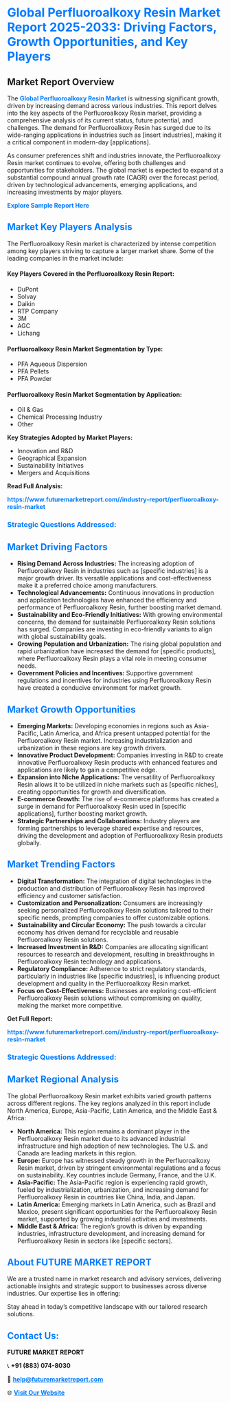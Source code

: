<h1 style="color: #007BFF;">Global Perfluoroalkoxy Resin Market Report 2025-2033: Driving Factors, Growth Opportunities, and Key Players</h1>

<section id="overview">
<h2>Market Report Overview</h2>
<p>The <a href="https://www.futuremarketreport.com//industry-report/perfluoroalkoxy-resin-market" style="color: #007BFF; text-decoration: none;"><strong>Global Perfluoroalkoxy Resin Market</strong></a> is witnessing significant growth, driven by increasing demand across various industries. This report delves into the key aspects of the Perfluoroalkoxy Resin market, providing a comprehensive analysis of its current status, future potential, and challenges. The demand for Perfluoroalkoxy Resin has surged due to its wide-ranging applications in industries such as [insert industries], making it a critical component in modern-day [applications].</p>
<p>As consumer preferences shift and industries innovate, the Perfluoroalkoxy Resin market continues to evolve, offering both challenges and opportunities for stakeholders. The global market is expected to expand at a substantial compound annual growth rate (CAGR) over the forecast period, driven by technological advancements, emerging applications, and increasing investments by major players.</p>
</section>

<section id="overview">
<p><a href="https://www.futuremarketreport.com//request-sample/reportId=85349" style="color: #007BFF; text-decoration: none;"><strong>Explore Sample Report Here</strong></a></p>
</section>

<section id="key-players">
<h2 style="color: #007BFF;">Market Key Players Analysis</h2>
<p>The Perfluoroalkoxy Resin market is characterized by intense competition among key players striving to capture a larger market share. Some of the leading companies in the market include:</p>
<h4>Key Players Covered in the Perfluoroalkoxy Resin Report:</h4>
<ul><li>DuPont</li><li>Solvay</li><li>Daikin</li><li>RTP Company</li><li>3M</li><li>AGC</li><li>Lichang</li></ul>
<h4>Perfluoroalkoxy Resin Market Segmentation by Type:</h4>
<ul><li>PFA Aqueous Dispersion</li><li>PFA Pellets</li><li>PFA Powder</li></ul>

<h4>Perfluoroalkoxy Resin Market Segmentation by Application:</h4>
<ul><li>Oil &amp; Gas</li><li>Chemical Processing Industry</li><li>Other</li></ul>
<p><strong>Key Strategies Adopted by Market Players:</strong></p>
<ul>
<li>Innovation and R&D</li>
<li>Geographical Expansion</li>
<li>Sustainability Initiatives</li>
<li>Mergers and Acquisitions</li>
</ul>
</section>

<section>
<p><strong>Read Full Analysis: </strong></p><a href="https://www.futuremarketreport.com//industry-report/perfluoroalkoxy-resin-market" style="color: #007BFF; text-decoration: none;"><strong>https://www.futuremarketreport.com//industry-report/perfluoroalkoxy-resin-market</strong></a>
<h3 style="color: #007BFF;">Strategic Questions Addressed:</h3>
</section>

<section id="driving-factors">
<h2 style="color: #007BFF;">Market Driving Factors</h2>
<ul>
<li><strong>Rising Demand Across Industries:</strong> The increasing adoption of Perfluoroalkoxy Resin in industries such as [specific industries] is a major growth driver. Its versatile applications and cost-effectiveness make it a preferred choice among manufacturers.</li>
<li><strong>Technological Advancements:</strong> Continuous innovations in production and application technologies have enhanced the efficiency and performance of Perfluoroalkoxy Resin, further boosting market demand.</li>
<li><strong>Sustainability and Eco-Friendly Initiatives:</strong> With growing environmental concerns, the demand for sustainable Perfluoroalkoxy Resin solutions has surged. Companies are investing in eco-friendly variants to align with global sustainability goals.</li>
<li><strong>Growing Population and Urbanization:</strong> The rising global population and rapid urbanization have increased the demand for [specific products], where Perfluoroalkoxy Resin plays a vital role in meeting consumer needs.</li>
<li><strong>Government Policies and Incentives:</strong> Supportive government regulations and incentives for industries using Perfluoroalkoxy Resin have created a conducive environment for market growth.</li>
</ul>
</section>

<section id="growth-opportunities">
<h2 style="color: #007BFF;">Market Growth Opportunities</h2>
<ul>
<li><strong>Emerging Markets:</strong> Developing economies in regions such as Asia-Pacific, Latin America, and Africa present untapped potential for the Perfluoroalkoxy Resin market. Increasing industrialization and urbanization in these regions are key growth drivers.</li>
<li><strong>Innovative Product Development:</strong> Companies investing in R&D to create innovative Perfluoroalkoxy Resin products with enhanced features and applications are likely to gain a competitive edge.</li>
<li><strong>Expansion into Niche Applications:</strong> The versatility of Perfluoroalkoxy Resin allows it to be utilized in niche markets such as [specific niches], creating opportunities for growth and diversification.</li>
<li><strong>E-commerce Growth:</strong> The rise of e-commerce platforms has created a surge in demand for Perfluoroalkoxy Resin used in [specific applications], further boosting market growth.</li>
<li><strong>Strategic Partnerships and Collaborations:</strong> Industry players are forming partnerships to leverage shared expertise and resources, driving the development and adoption of Perfluoroalkoxy Resin products globally.</li>
</ul>
</section>

<section id="trending-factors">
<h2 style="color: #007BFF;">Market Trending Factors</h2>
<ul>
<li><strong>Digital Transformation:</strong> The integration of digital technologies in the production and distribution of Perfluoroalkoxy Resin has improved efficiency and customer satisfaction.</li>
<li><strong>Customization and Personalization:</strong> Consumers are increasingly seeking personalized Perfluoroalkoxy Resin solutions tailored to their specific needs, prompting companies to offer customizable options.</li>
<li><strong>Sustainability and Circular Economy:</strong> The push towards a circular economy has driven demand for recyclable and reusable Perfluoroalkoxy Resin solutions.</li>
<li><strong>Increased Investment in R&D:</strong> Companies are allocating significant resources to research and development, resulting in breakthroughs in Perfluoroalkoxy Resin technology and applications.</li>
<li><strong>Regulatory Compliance:</strong> Adherence to strict regulatory standards, particularly in industries like [specific industries], is influencing product development and quality in the Perfluoroalkoxy Resin market.</li>
<li><strong>Focus on Cost-Effectiveness:</strong> Businesses are exploring cost-efficient Perfluoroalkoxy Resin solutions without compromising on quality, making the market more competitive.</li>
</ul>
</section>

<section>
<p><strong>Get Full Report: </strong></p><a href="https://www.futuremarketreport.com//industry-report/perfluoroalkoxy-resin-market" style="color: #007BFF; text-decoration: none;"><strong>https://www.futuremarketreport.com//industry-report/perfluoroalkoxy-resin-market</strong></a>
<h3 style="color: #007BFF;">Strategic Questions Addressed:</h3>
</section>


<section id="regional-analysis">
<h2 style="color: #007BFF;">Market Regional Analysis</h2>
<p>The global Perfluoroalkoxy Resin market exhibits varied growth patterns across different regions. The key regions analyzed in this report include North America, Europe, Asia-Pacific, Latin America, and the Middle East & Africa:</p>
<ul>
<li><strong>North America:</strong> This region remains a dominant player in the Perfluoroalkoxy Resin market due to its advanced industrial infrastructure and high adoption of new technologies. The U.S. and Canada are leading markets in this region.</li>
<li><strong>Europe:</strong> Europe has witnessed steady growth in the Perfluoroalkoxy Resin market, driven by stringent environmental regulations and a focus on sustainability. Key countries include Germany, France, and the U.K.</li>
<li><strong>Asia-Pacific:</strong> The Asia-Pacific region is experiencing rapid growth, fueled by industrialization, urbanization, and increasing demand for Perfluoroalkoxy Resin in countries like China, India, and Japan.</li>
<li><strong>Latin America:</strong> Emerging markets in Latin America, such as Brazil and Mexico, present significant opportunities for the Perfluoroalkoxy Resin market, supported by growing industrial activities and investments.</li>
<li><strong>Middle East & Africa:</strong> The region’s growth is driven by expanding industries, infrastructure development, and increasing demand for Perfluoroalkoxy Resin in sectors like [specific sectors].</li>
</ul>
</section>

<footer>
<h2 style="color: #007BFF;">About FUTURE MARKET REPORT</h2>
<p>We are a trusted name in market research and advisory services, delivering actionable insights and strategic support to businesses across diverse industries. Our expertise lies in offering:</p>

<p>Stay ahead in today’s competitive landscape with our tailored research solutions.</p>

<h2 style="color: #007BFF;">Contact Us:</h2>
<p><strong>FUTURE MARKET REPORT</strong></p>
<p>📞 <strong>+91 (883) 074-8030</strong></p>
<p>📧 <strong><a href="mailto:help@futuremarketreport.com" style="color: #007BFF;">help@futuremarketreport.com</a></strong></p>
<p>🌐 <strong><a href="https://www.futuremarketreport.com/" style="color: #007BFF;">Visit Our Website</a></strong></p>
</footer>
